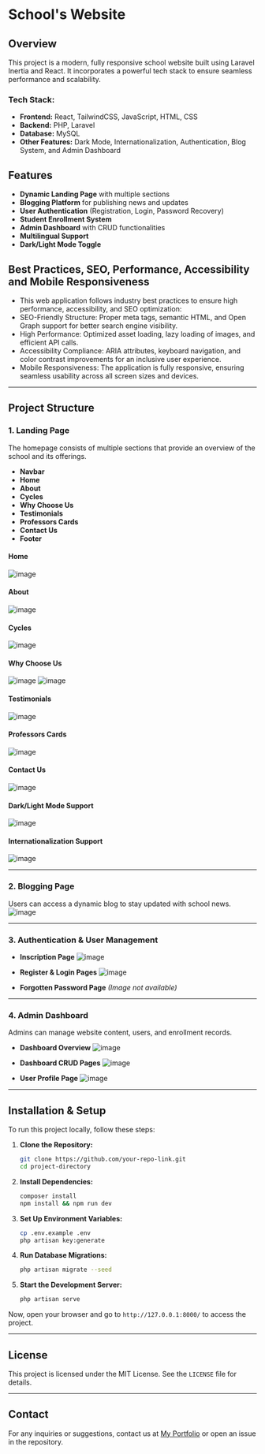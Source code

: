 # School's Website

## Overview
This project is a modern, fully responsive school website built using Laravel Inertia and React. It incorporates a powerful tech stack to ensure seamless performance and scalability.

### **Tech Stack:**
- **Frontend:** React, TailwindCSS, JavaScript, HTML, CSS
- **Backend:** PHP, Laravel
- **Database:** MySQL
- **Other Features:** Dark Mode, Internationalization, Authentication, Blog System, and Admin Dashboard

## Features
- **Dynamic Landing Page** with multiple sections
- **Blogging Platform** for publishing news and updates
- **User Authentication** (Registration, Login, Password Recovery)
- **Student Enrollment System**
- **Admin Dashboard** with CRUD functionalities
- **Multilingual Support**
- **Dark/Light Mode Toggle**

## Best Practices, SEO, Performance, Accessibility and Mobile Responsiveness

- This web application follows industry best practices to ensure high performance, accessibility, and SEO optimization:
- SEO-Friendly Structure: Proper meta tags, semantic HTML, and Open Graph support for better search engine visibility.
- High Performance: Optimized asset loading, lazy loading of images, and efficient API calls.
- Accessibility Compliance: ARIA attributes, keyboard navigation, and color contrast improvements for an inclusive user experience.
- Mobile Responsiveness: The application is fully responsive, ensuring seamless usability across all screen sizes and devices.

---

## Project Structure

### **1. Landing Page**
The homepage consists of multiple sections that provide an overview of the school and its offerings.

- **Navbar**
- **Home**
- **About**
- **Cycles**
- **Why Choose Us**
- **Testimonials**
- **Professors Cards**
- **Contact Us**
- **Footer**

#### **Home**
![image](https://github.com/user-attachments/assets/cb281972-d99f-4c2b-aa14-7a07db05fe49)

#### **About**
![image](https://github.com/user-attachments/assets/1fe41a0a-461d-4c42-a143-2512e9b9aa81)

#### **Cycles**
![image](https://github.com/user-attachments/assets/15b70d6f-4a58-4fd2-ad89-ff0b19c572c8)

#### **Why Choose Us**
![image](https://github.com/user-attachments/assets/476d4d43-127d-4d59-a594-b198c756e3ea)
![image](https://github.com/user-attachments/assets/94121a14-a82a-4443-900d-7e7cb8d6d405)

#### **Testimonials**
![image](https://github.com/user-attachments/assets/04abc8a9-e93b-45f9-aef9-508db9895644)

#### **Professors Cards**
![image](https://github.com/user-attachments/assets/c99bf912-36e7-41f1-a0ae-0b862e4d58cd)

#### **Contact Us**
![image](https://github.com/user-attachments/assets/46308380-9749-40b3-a7e1-ddf1d94ddcda)

#### **Dark/Light Mode Support**
![image](https://github.com/user-attachments/assets/953d31fe-9b35-41d1-94b5-0f7d1b4eea91)

#### **Internationalization Support**
![image](https://github.com/user-attachments/assets/fd4e4e00-6485-4b7b-b72f-831fcfa893e1)

---

### **2. Blogging Page**
Users can access a dynamic blog to stay updated with school news.
![image](https://github.com/user-attachments/assets/97146c33-f776-47e7-99b1-a2e608c2cb9e)

---

### **3. Authentication & User Management**
- **Inscription Page**
  ![image](https://github.com/user-attachments/assets/5d3a4603-d50e-4a85-818f-a1c6b1ccd951)

- **Register & Login Pages**
  ![image](https://github.com/user-attachments/assets/c6ca2f74-87b8-404f-8e48-dde3a77df9e0)

- **Forgotten Password Page** *(Image not available)*

---

### **4. Admin Dashboard**
Admins can manage website content, users, and enrollment records.

- **Dashboard Overview**
  ![image](https://github.com/user-attachments/assets/03088cd9-a89f-4505-ae05-39aea6896fef)

- **Dashboard CRUD Pages**
  ![image](https://github.com/user-attachments/assets/8e076dcf-afac-4f77-a6ca-6205baeaa9c4)

- **User Profile Page**
  ![image](https://github.com/user-attachments/assets/074c606a-7ca0-4396-9090-2222a5bc69b6)

---

## Installation & Setup
To run this project locally, follow these steps:

1. **Clone the Repository:**
   ```bash
   git clone https://github.com/your-repo-link.git
   cd project-directory
   ```

2. **Install Dependencies:**
   ```bash
   composer install
   npm install && npm run dev
   ```

3. **Set Up Environment Variables:**
   ```bash
   cp .env.example .env
   php artisan key:generate
   ```

4. **Run Database Migrations:**
   ```bash
   php artisan migrate --seed
   ```

5. **Start the Development Server:**
   ```bash
   php artisan serve
   ```

Now, open your browser and go to `http://127.0.0.1:8000/` to access the project.

---

## License
This project is licensed under the MIT License. See the `LICENSE` file for details.

---

## Contact
For any inquiries or suggestions, contact us at [My Portfolio](https://lyam0udi.netlify.app/) or open an issue in the repository.

